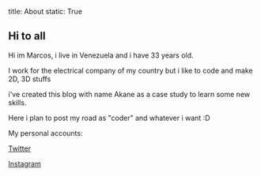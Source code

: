 title: About 
static: True

## Hi to all

Hi im Marcos, i live in Venezuela and i have 33 years old.

I work for the electrical company of my country but i like to code and make 2D, 3D stuffs

i've created this blog with name Akane as a case study to learn some new skills.

Here i plan to post my road as "coder" and whatever i want :D

My personal accounts:

 [Twitter](https://twitter.com/cgversotic)
 
 [Instagram](https://www.instagram.com/cgmark01/)